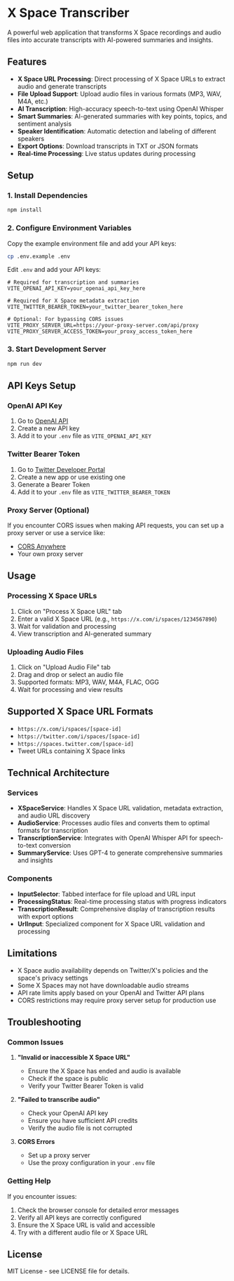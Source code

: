 # X Space Transcriber

A powerful web application that transforms X Space recordings and audio files into accurate transcripts with AI-powered summaries and insights.

## Features

- **X Space URL Processing**: Direct processing of X Space URLs to extract audio and generate transcripts
- **File Upload Support**: Upload audio files in various formats (MP3, WAV, M4A, etc.)
- **AI Transcription**: High-accuracy speech-to-text using OpenAI Whisper
- **Smart Summaries**: AI-generated summaries with key points, topics, and sentiment analysis
- **Speaker Identification**: Automatic detection and labeling of different speakers
- **Export Options**: Download transcripts in TXT or JSON formats
- **Real-time Processing**: Live status updates during processing

## Setup

### 1. Install Dependencies

```bash
npm install
```

### 2. Configure Environment Variables

Copy the example environment file and add your API keys:

```bash
cp .env.example .env
```

Edit `.env` and add your API keys:

```env
# Required for transcription and summaries
VITE_OPENAI_API_KEY=your_openai_api_key_here

# Required for X Space metadata extraction
VITE_TWITTER_BEARER_TOKEN=your_twitter_bearer_token_here

# Optional: For bypassing CORS issues
VITE_PROXY_SERVER_URL=https://your-proxy-server.com/api/proxy
VITE_PROXY_SERVER_ACCESS_TOKEN=your_proxy_access_token_here
```

### 3. Start Development Server

```bash
npm run dev
```

## API Keys Setup

### OpenAI API Key
1. Go to [OpenAI API](https://platform.openai.com/api-keys)
2. Create a new API key
3. Add it to your `.env` file as `VITE_OPENAI_API_KEY`

### Twitter Bearer Token
1. Go to [Twitter Developer Portal](https://developer.twitter.com/en/portal/dashboard)
2. Create a new app or use existing one
3. Generate a Bearer Token
4. Add it to your `.env` file as `VITE_TWITTER_BEARER_TOKEN`

### Proxy Server (Optional)
If you encounter CORS issues when making API requests, you can set up a proxy server or use a service like:
- [CORS Anywhere](https://cors-anywhere.herokuapp.com/)
- Your own proxy server

## Usage

### Processing X Space URLs

1. Click on "Process X Space URL" tab
2. Enter a valid X Space URL (e.g., `https://x.com/i/spaces/1234567890`)
3. Wait for validation and processing
4. View transcription and AI-generated summary

### Uploading Audio Files

1. Click on "Upload Audio File" tab
2. Drag and drop or select an audio file
3. Supported formats: MP3, WAV, M4A, FLAC, OGG
4. Wait for processing and view results

## Supported X Space URL Formats

- `https://x.com/i/spaces/[space-id]`
- `https://twitter.com/i/spaces/[space-id]`
- `https://spaces.twitter.com/[space-id]`
- Tweet URLs containing X Space links

## Technical Architecture

### Services

- **XSpaceService**: Handles X Space URL validation, metadata extraction, and audio URL discovery
- **AudioService**: Processes audio files and converts them to optimal formats for transcription
- **TranscriptionService**: Integrates with OpenAI Whisper API for speech-to-text conversion
- **SummaryService**: Uses GPT-4 to generate comprehensive summaries and insights

### Components

- **InputSelector**: Tabbed interface for file upload and URL input
- **ProcessingStatus**: Real-time processing status with progress indicators
- **TranscriptionResult**: Comprehensive display of transcription results with export options
- **UrlInput**: Specialized component for X Space URL validation and processing

## Limitations

- X Space audio availability depends on Twitter/X's policies and the space's privacy settings
- Some X Spaces may not have downloadable audio streams
- API rate limits apply based on your OpenAI and Twitter API plans
- CORS restrictions may require proxy server setup for production use

## Troubleshooting

### Common Issues

1. **"Invalid or inaccessible X Space URL"**
   - Ensure the X Space has ended and audio is available
   - Check if the space is public
   - Verify your Twitter Bearer Token is valid

2. **"Failed to transcribe audio"**
   - Check your OpenAI API key
   - Ensure you have sufficient API credits
   - Verify the audio file is not corrupted

3. **CORS Errors**
   - Set up a proxy server
   - Use the proxy configuration in your `.env` file

### Getting Help

If you encounter issues:
1. Check the browser console for detailed error messages
2. Verify all API keys are correctly configured
3. Ensure the X Space URL is valid and accessible
4. Try with a different audio file or X Space URL

## License

MIT License - see LICENSE file for details.
